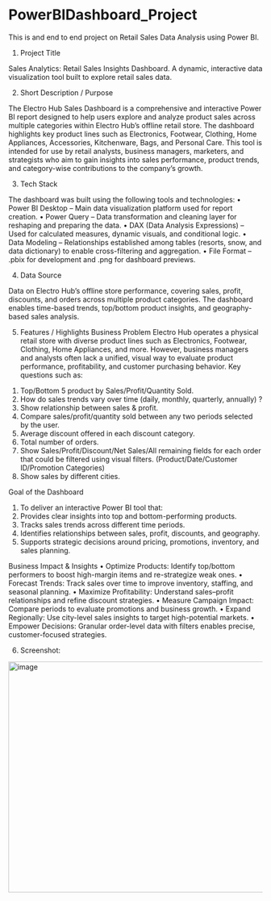 # PowerBIDashboard_Project 

This is and end to end project on Retail Sales Data Analysis using Power BI. 
1.	Project Title 
  
Sales Analytics: Retail Sales Insights Dashboard.
A dynamic, interactive data visualization tool built to explore retail sales data.

2.	Short Description / Purpose

The Electro Hub Sales Dashboard is a comprehensive and interactive Power BI report designed to help users explore and analyze product sales across multiple categories within Electro Hub’s offline retail store. The dashboard highlights key product lines such as Electronics, Footwear, Clothing, Home Appliances, Accessories, Kitchenware, Bags, and Personal Care. This tool is intended for use by retail analysts, business managers, marketers, and strategists who aim to gain insights into sales performance, product trends, and category-wise contributions to the company’s growth.

3.	Tech Stack

The dashboard was built using the following tools and technologies:
•	Power BI Desktop – Main data visualization platform used for report creation.
•	Power Query – Data transformation and cleaning layer for reshaping and preparing the data.
•	DAX (Data Analysis Expressions) – Used for calculated measures, dynamic visuals, and conditional logic.
•	Data Modeling – Relationships established among tables (resorts, snow, and data dictionary) to enable cross-filtering and aggregation.
•	File Format – .pbix for development and .png for dashboard previews.

4.	Data Source

Data on Electro Hub’s offline store performance, covering sales, profit, discounts, and orders across multiple product categories. The dashboard enables time-based trends, top/bottom product insights, and geography-based sales analysis.

5.	Features / Highlights
Business Problem
Electro Hub operates a physical retail store with diverse product lines such as Electronics, Footwear, Clothing, Home Appliances, and more. However, business managers and analysts often lack a unified, visual way to evaluate product performance, profitability, and customer purchasing behavior.
Key questions such as:
1) Top/Bottom 5 product by Sales/Profit/Quantity Sold.
2) How do sales trends vary over time (daily, monthly, quarterly, annually) ?
3) Show relationship between sales & profit.
4) Compare sales/profit/quantity sold between any two periods selected by the user.
5) Average discount offered in each discount category.
6) Total number of orders.
7) Show Sales/Profit/Discount/Net Sales/All remaining fields for each order that could be filtered using visual filters. (Product/Date/Customer ID/Promotion Categories)
8) Show sales by different cities.

Goal of the Dashboard
1) To deliver an interactive Power BI tool that:
2) Provides clear insights into top and bottom-performing products.
3) Tracks sales trends across different time periods.
4) Identifies relationships between sales, profit, discounts, and geography.
5) Supports strategic decisions around pricing, promotions, inventory, and sales planning.

Business Impact & Insights
•	Optimize Products: Identify top/bottom performers to boost high-margin items and re-strategize weak     ones.
•	Forecast Trends: Track sales over time to improve inventory, staffing, and seasonal planning.
•	Maximize Profitability: Understand sales–profit relationships and refine discount strategies.
•	Measure Campaign Impact: Compare periods to evaluate promotions and business growth.
•	Expand Regionally: Use city-level sales insights to target high-potential markets.
•	Empower Decisions: Granular order-level data with filters enables precise, customer-focused strategies.

6.	Screenshot:
<img width="812" height="458" alt="image" src="https://github.com/user-attachments/assets/cb59b0b0-2231-4a1c-8bd9-0ba2b798749b" />




 
